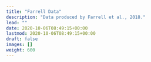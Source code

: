 ```yaml
---
title: "Farrell Data"
description: "Data produced by Farrell et al., 2018."
lead: ""
date: 2020-10-06T08:49:15+00:00
lastmod: 2020-10-06T08:49:15+00:00
draft: false
images: []
weight: 600
---
```

